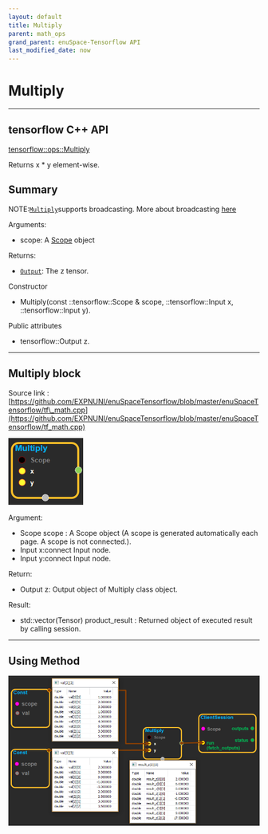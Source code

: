 ```yaml
--- 
layout: default 
title: Multiply 
parent: math_ops 
grand_parent: enuSpace-Tensorflow API 
last_modified_date: now 
--- 
```


# Multiply

---

## tensorflow C++ API

[tensorflow::ops::Multiply](https://www.tensorflow.org/api_docs/cc/class/tensorflow/ops/multiply)

Returns x \* y element-wise.

## Summary

NOTE:[`Multiply`](https://www.tensorflow.org/api_docs/cc/class/tensorflow/ops/multiply.html#classtensorflow_1_1ops_1_1_multiply)supports broadcasting. More about broadcasting [here](http://docs.scipy.org/doc/numpy/user/basics.broadcasting.html)

Arguments:

* scope: A [Scope](https://www.tensorflow.org/api_docs/cc/class/tensorflow/scope.html#classtensorflow_1_1_scope) object

Returns:

* [`Output`](https://www.tensorflow.org/api_docs/cc/class/tensorflow/output.html#classtensorflow_1_1_output): The z tensor.

Constructor

* Multiply\(const ::tensorflow::Scope & scope, ::tensorflow::Input x, ::tensorflow::Input y\).

Public attributes

* tensorflow::Output z.

---

## Multiply block

Source link : [https://github.com/EXPNUNI/enuSpaceTensorflow/blob/master/enuSpaceTensorflow/tf\_math.cpp](https://github.com/EXPNUNI/enuSpaceTensorflow/blob/master/enuSpaceTensorflow/tf_math.cpp)

![](./assets/math_Multiply_Symbol.png)

Argument:

* Scope scope : A Scope object \(A scope is generated automatically each page. A scope is not connected.\).
* Input x:connect  Input node.
* Input y:connect  Input node.

Return:

* Output z: Output object of Multiply class object.

Result:

* std::vector\(Tensor\) product\_result : Returned object of executed result by calling session.

---

## Using Method

![](./assets/math_Multiply_Method.png)

